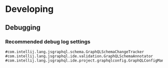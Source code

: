 # Developing

## Debugging

### Recommended debug log settings
```
#com.intellij.lang.jsgraphql.schema.GraphQLSchemaChangeTracker
#com.intellij.lang.jsgraphql.ide.validation.GraphQLSchemaAnnotator
#com.intellij.lang.jsgraphql.ide.project.graphqlconfig.GraphQLConfigManager
```
